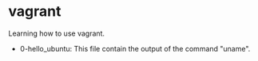 # vagrant
Learning how to use vagrant.

* 0-hello_ubuntu:
This file contain the output of the command "uname".